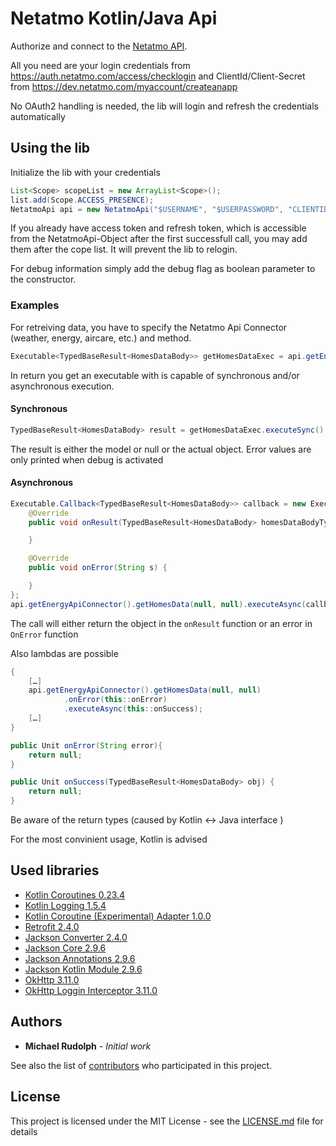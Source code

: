 # Netatmo Kotlin/Java Api

Authorize and connect to the [Netatmo API](https://dev.netatmo.com/resources/technical/introduction).

All you need are your login credentials from https://auth.netatmo.com/access/checklogin and ClientId/Client-Secret from https://dev.netatmo.com/myaccount/createanapp

No OAuth2 handling is needed, the lib will login and refresh the credentials automatically

## Using the lib

Initialize the lib with your credentials

```java
List<Scope> scopeList = new ArrayList<Scope>();
list.add(Scope.ACCESS_PRESENCE);
NetatmoApi api = new NetatmoApi("$USERNAME", "$USERPASSWORD", "CLIENTID", "CLIENTSECRET", scopeList)
```

If you already have access token and refresh token, which is accessible from the NetatmoApi-Object after the first successfull call, you may add them after the cope list. It will prevent the lib to relogin.

For debug information simply add the debug flag as boolean parameter to the constructor.

### Examples

For retreiving data, you have to specify the Netatmo Api Connector (weather, energy, aircare, etc.) and method.

```java
Executable<TypedBaseResult<HomesDataBody>> getHomesDataExec = api.getEnergyApiConnector().getHomesData(null, null)
```
In return you get an executable with is capable of synchronous and/or asynchronous execution.

#### Synchronous
```java
TypedBaseResult<HomesDataBody> result = getHomesDataExec.executeSync()
```

The result is either the model or null or the actual object. Error values are only printed when debug is activated

#### Asynchronous
```java
Executable.Callback<TypedBaseResult<HomesDataBody>> callback = new Executable.Callback<TypedBaseResult<HomesDataBody>>() {
    @Override
    public void onResult(TypedBaseResult<HomesDataBody> homesDataBodyTypedBaseResult) {

    }

    @Override
    public void onError(String s) {

    }
};
api.getEnergyApiConnector().getHomesData(null, null).executeAsync(callback);
```

The call will either return the object in the `onResult` function or an error in `OnError` function

Also lambdas are possible
```java
{
    […]
    api.getEnergyApiConnector().getHomesData(null, null)
            .onError(this::onError)
            .executeAsync(this::onSuccess);
    […]
}

public Unit onError(String error){
    return null;
}

public Unit onSuccess(TypedBaseResult<HomesDataBody> obj) {
    return null;
}
```
Be aware of the return types (caused by Kotlin <-> Java interface )

For the most convinient usage, Kotlin is advised

## Used libraries

* [Kotlin Coroutines 0.23.4](https://github.com/Kotlin/kotlinx.coroutines)
* [Kotlin Logging 1.5.4](https://github.com/MicroUtils/kotlin-logging)
* [Kotlin Coroutine (Experimental) Adapter 1.0.0](https://github.com/JakeWharton/retrofit2-kotlin-coroutines-adapter)
*  [Retrofit 2.4.0](https://github.com/square/retrofit)
*  [Jackson Converter 2.4.0](https://github.com/square/retrofit/tree/master/retrofit-converters/jackson)
*  [Jackson Core 2.9.6](https://github.com/FasterXML/jackson-core)
*  [Jackson Annotations 2.9.6](https://github.com/FasterXML/jackson-annotations)
* [Jackson Kotlin Module 2.9.6](https://github.com/FasterXML/jackson-module-kotlin)
* [OkHttp 3.11.0](https://github.com/square/okhttp)
* [OkHttp Loggin Interceptor 3.11.0](https://github.com/square/okhttp/tree/master/okhttp-logging-interceptor)

## Authors

* **Michael Rudolph** - *Initial work*

See also the list of [contributors](https://github.com/your/project/contributors) who participated in this project.

## License

This project is licensed under the MIT License - see the [LICENSE.md](LICENSE.md) file for details
